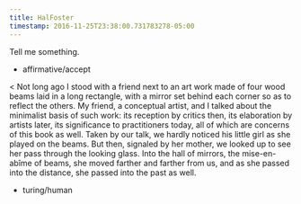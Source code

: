 ```yaml
---
title: HalFoster
timestamp: 2016-11-25T23:38:00.731783278-05:00
---
```


Tell me something.
* affirmative/accept

< Not long ago I stood with a friend next to an art work made of four wood beams laid in a long rectangle, with a mirror set behind each corner so as to reflect the others. My friend, a conceptual artist, and I talked about the minimalist basis of such work: its reception by critics then, its elaboration by artists later, its significance to practitioners today, all of which are concerns of this book as well. Taken by our talk, we hardly noticed his little girl as she played on the beams. But then, signaled by her mother, we looked up to see her pass through the looking glass. Into the hall of mirrors, the mise-en-abîme of beams, she moved farther and farther from us, and as she passed into the distance, she passed into the past as well.
* turing/human
